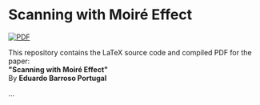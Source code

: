 # Scanning with Moiré Effect

[![PDF](https://img.shields.io/badge/View-PDF-red)](/main.pdf)

This repository contains the LaTeX source code and compiled PDF for the paper:  
**"Scanning with Moiré Effect"**  
By **Eduardo Barroso Portugal**

...